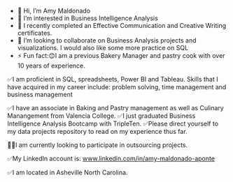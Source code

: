 - 👋 Hi, I’m Amy Maldonado
- 👀 I’m interested in Business Intelligence Analysis
- 🌱 I recently completed an Effective Communication and Creative Writing certificates.
- 💞️ I’m looking to collaborate on Business Analysis projects and visualizations. I would also like some more practice on SQL
- ⚡ Fun fact:😊I am a previous Bakery Manager and pastry cook with over 10 years of experience. 

✅I am proficient in SQL, spreadsheets, Power BI and Tableau. Skills that I have acquired in my career include: problem solving, time management and business management

✅I have an associate in Baking and Pastry management as well as Culinary Manangement from Valencia College.
✅I just graduated Business Intelligence Analysis Bootcamp with TripleTen.
✅Please direct yourself to my data projects repository to read on my experience thus far.

🚀🚀I am currently looking to participate in outsourcing projects.

✅My LinkedIn account is: www.linkedin.com/in/amy-maldonado-aponte

✅I am located in Asheville North Carolina.

<!---
amely314/amely314 is a ✨ special ✨ repository because its `README.md` (this file) appears on your GitHub profile.
You can click the Preview link to take a look at your changes.
--->
